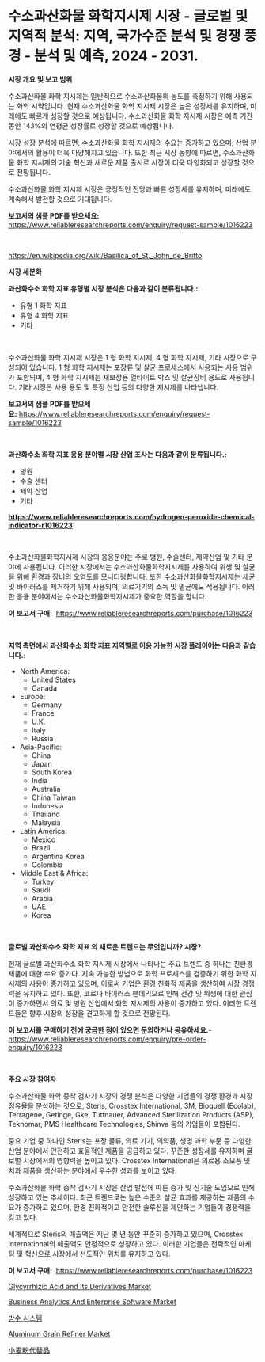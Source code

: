 <p><h1>수소과산화물 화학지시제 시장 - 글로벌 및 지역적 분석: 지역, 국가수준 분석 및 경쟁 풍경 - 분석 및 예측, 2024 - 2031.</h1></p><p><strong>시장 개요 및 보고 범위</strong></p>
<p><p>수소과산화물 화학 지시제는 일반적으로 수소과산화물의 농도를 측정하기 위해 사용되는 화학 시약입니다. 현재 수소과산화물 화학 지시제 시장은 높은 성장세를 유지하며, 미래에도 빠르게 성장할 것으로 예상됩니다. 수소과산화물 화학 지시제 시장은 예측 기간 동안 14.1%의 연평균 성장률로 성장할 것으로 예상됩니다. </p><p>시장 성장 분석에 따르면, 수소과산화물 화학 지시제의 수요는 증가하고 있으며, 산업 분야에서의 활용이 더욱 다양해지고 있습니다. 또한 최근 시장 동향에 따르면, 수소과산화물 화학 지시제의 기술 혁신과 새로운 제품 출시로 시장이 더욱 다양화되고 성장할 것으로 전망됩니다. </p><p>수소과산화물 화학 지시제 시장은 긍정적인 전망과 빠른 성장세를 유지하며, 미래에도 계속해서 발전할 것으로 기대됩니다.</p></p>
<p><strong>보고서의 샘플 PDF를 받으세요:</strong> <a href="https://www.reliableresearchreports.com/enquiry/request-sample/1016223">https://www.reliableresearchreports.com/enquiry/request-sample/1016223</a></p>
<p>&nbsp;</p>
<p><a href="https://en.wikipedia.org/wiki/Basilica_of_St._John_de_Britto">https://en.wikipedia.org/wiki/Basilica_of_St._John_de_Britto</a></p>
<p><strong>시장 세분화</strong></p>
<p><strong>과산화수소 화학 지표 유형별 시장 분석은 다음과 같이 분류됩니다.:</strong></p>
<p><ul><li>유형 1 화학 지표</li><li>유형 4 화학 지표</li><li>기타</li></ul></p>
<p>&nbsp;</p>
<p><p>수소과산화물 화학 지시제 시장은 1 형 화학 지시제, 4 형 화학 지시제, 기타 시장으로 구성되어 있습니다. 1 형 화학 지시제는 포장류 및 살균 프로세스에서 사용되는 사용 범위가 포함되며, 4 형 화학 지시제는 재보장용 열타이트 박스 및 살균장비 용도로 사용됩니다. 기타 시장은 사용 용도 및 특정 산업 등의 다양한 지시제를 나타냅니다.</p></p>
<p><strong>보고서의 샘플 PDF를 받으세요:</strong>&nbsp;<a href="https://www.reliableresearchreports.com/enquiry/request-sample/1016223">https://www.reliableresearchreports.com/enquiry/request-sample/1016223</a></p>
<p>&nbsp;</p>
<p><strong> 과산화수소 화학 지표 응용 분야별 시장 산업 조사는 다음과 같이 분류됩니다.:</strong></p>
<p><ul><li>병원</li><li>수술 센터</li><li>제약 산업</li><li>기타</li></ul></p>
<p><strong><a href="https://www.reliableresearchreports.com/hydrogen-peroxide-chemical-indicator-r1016223">https://www.reliableresearchreports.com/hydrogen-peroxide-chemical-indicator-r1016223</a></strong></p>
<p>&nbsp;</p>
<p><p>수소과산화물화학지시제 시장의 응용분야는 주로 병원, 수술센터, 제약산업 및 기타 분야에 사용됩니다. 이러한 시장에서는 수소과산화물화학지시제를 사용하여 위생 및 살균을 위해 환경과 장비의 오염도를 모니터링합니다. 또한 수소과산화물화학지시제는 세균 및 바이러스를 제거하기 위해 사용되며, 의료기기의 소독 및 멸균에도 적용됩니다. 이러한 응용 분야에서는 수소과산화물화학지시제가 중요한 역할을 합니다.</p></p>
<p><strong>이 보고서 구매:</strong>&nbsp; <a href="https://www.reliableresearchreports.com/purchase/1016223">https://www.reliableresearchreports.com/purchase/1016223</a></p>
<p>&nbsp;</p>
<p><strong>지역 측면에서 과산화수소 화학 지표 지역별로 이용 가능한 시장 플레이어는 다음과 같습니다.:</strong></p>
<p><ul>
    <li>
        North America:
        <ul>
            <li>United States</li>
            <li>Canada</li>
        </ul>
    </li>
    <li>
        Europe:
        <ul>
            <li>Germany</li>
            <li>France</li>
            <li>U.K.</li>
            <li>Italy</li>
            <li>Russia</li>
        </ul>
    </li>
    <li>
        Asia-Pacific:
        <ul>
            <li>China</li>
            <li>Japan</li>
            <li>South Korea</li>
            <li>India</li>
            <li>Australia</li>
            <li>China Taiwan</li>
            <li>Indonesia</li>
            <li>Thailand</li>
            <li>Malaysia</li>
        </ul>
    </li>
    <li>
        Latin America:
        <ul>
            <li>Mexico</li>
            <li>Brazil</li>
            <li>Argentina Korea</li>
            <li>Colombia</li>
        </ul>
    </li>
    <li>
        Middle East & Africa:
        <ul>
            <li>Turkey</li>
            <li>Saudi</li>
            <li>Arabia</li>
            <li>UAE</li>
            <li>Korea</li>
        </ul>
    </li>
    </ul></p>
<p>&nbsp;</p>
<p><strong>글로벌 과산화수소 화학 지표 의 새로운 트렌드는 무엇입니까? 시장?</strong></p>
<p><p>현재 글로벌 과산화수소 화학 지시제 시장에서 나타나는 주요 트렌드 중 하나는 친환경 제품에 대한 수요 증가다. 지속 가능한 방법으로 화학 프로세스를 검증하기 위한 화학 지시제의 사용이 증가하고 있으며, 이로써 기업은 환경 친화적 제품을 생산하여 시장 경쟁력을 유지하고 있다. 또한, 코로나 바이러스 팬데믹으로 인해 건강 및 위생에 대한 관심이 증가하면서 의료 및 병원 산업에서 화학 지시제의 사용이 증가하고 있다. 이러한 트렌드들은 향후 시장의 성장을 견고하게 할 것으로 전망된다.</p></p>
<p><strong>이 보고서를 구매하기 전에 궁금한 점이 있으면 문의하거나 공유하세요.</strong>- <a href="https://www.reliableresearchreports.com/enquiry/pre-order-enquiry/1016223">https://www.reliableresearchreports.com/enquiry/pre-order-enquiry/1016223</a></p>
<p>&nbsp;</p>
<p><strong>주요 시장 참여자</strong></p>
<p><p>수소과산화물 화학 증착 검사기 시장의 경쟁 분석은 다양한 기업들의 경쟁 환경과 시장 점유율을 분석하는 것으로, Steris, Crosstex International, 3M, Bioquell (Ecolab), Terragene, Getinge, Gke, Tuttnauer, Advanced Sterilization Products (ASP), Teknomar, PMS Healthcare Technologies, Shinva 등의 기업들이 포함된다. </p><p>중요 기업 중 하나인 Steris는 포장 물류, 의료 기기, 의약품, 생명 과학 부문 등 다양한 산업 분야에서 안전하고 효율적인 제품을 공급하고 있다. 꾸준한 성장세를 유지하며 글로벌 시장에서의 영향력을 높이고 있다. Crosstex International은 의료용 소모품 및 치과 제품을 생산하는 분야에서 우수한 성과를 보이고 있다.</p><p>수소과산화물 화학 증착 검사기 시장은 산업 발전에 따른 증가 및 신기술 도입으로 인해 성장하고 있는 추세이다. 최근 트렌드로는 높은 수준의 살균 효과를 제공하는 제품의 수요가 증가하고 있으며, 환경 친화적이고 안전한 솔루션을 제안하는 기업들이 경쟁력을 갖고 있다.</p><p>세계적으로 Steris의 매출액은 지난 몇 년 동안 꾸준히 증가하고 있으며, Crosstex International의 매출액도 안정적으로 성장하고 있다. 이러한 기업들은 전략적인 마케팅 및 혁신으로 시장에서 선도적인 위치를 유지하고 있다.</p></p>
<p><strong>이 보고서 구매:</strong>&nbsp;&nbsp;<a href="https://www.reliableresearchreports.com/purchase/1016223">https://www.reliableresearchreports.com/purchase/1016223</a></p>
<p><p><a href="https://github.com/thomasBaker655/Market-Research-Report-List-1/blob/main/glycyrrhizic-acid-and-its-derivatives-market.md">Glycyrrhizic Acid and Its Derivatives Market</a></p><p><a href="https://issuu.com/reportprime-2/docs/business-analytics-and-enterprise-software-market-">Business Analytics And Enterprise Software Market</a></p><p><a href="https://github.com/laholand/Market-Research-Report-List-5/blob/main/314223627303.md">방수 시스템</a></p><p><a href="https://github.com/goldilocks06/Market-Research-Report-List-1/blob/main/aluminum-grain-refiner-market.md">Aluminum Grain Refiner Market</a></p><p><a href="https://github.com/mohamedbakry57/Market-Research-Report-List-5/blob/main/324440819925.md">小麦粉代替品</a></p></p>